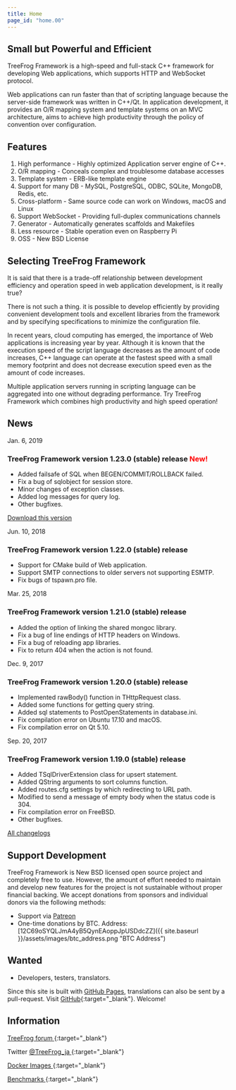 ```yaml
---
title: Home
page_id: "home.00"
---
```


## <i class="fa fa-bolt" aria-hidden="true"></i> Small but Powerful and Efficient

TreeFrog Framework is a high-speed and full-stack C++ framework for developing Web applications, which supports HTTP and WebSocket protocol.

Web applications can run faster than that of scripting language because the server-side framework was written in C++/Qt. In application development, it provides an O/R mapping system and template systems on an MVC architecture, aims to achieve high productivity through the policy of  convention over configuration.


## <i class="fa fa-flag" aria-hidden="true"></i> Features

  1. High performance - Highly optimized Application server engine of C++.
  2. O/R mapping  - Conceals complex and troublesome database accesses
  3. Template system  - ERB-like template engine
  4. Support for many DB - MySQL, PostgreSQL, ODBC, SQLite, MongoDB, Redis, etc.
  5. Cross-platform  - Same source code can work on Windows, macOS and Linux
  6. Support WebSocket - Providing full-duplex communications channels
  7. Generator - Automatically generates scaffolds and Makefiles
  8. Less resource -  Stable operation even on Raspberry Pi
  9. OSS  - New BSD License


## <i class="fa fa-comment" aria-hidden="true"></i> Selecting TreeFrog Framework

It is said that there is a trade-off relationship between development efficiency and operation speed in web application development, is it really true?

There is not such a thing. it is possible to develop efficiently by providing convenient development tools and excellent libraries from the framework and by specifying specifications to minimize the configuration file.

In recent years, cloud computing has emerged, the importance of Web applications is increasing year by year. Although it is known that the execution speed of the script language decreases as the amount of code increases, C++ language can operate at the fastest speed with a small memory footprint and does not decrease execution speed even as the amount of code increases.

Multiple application servers running in scripting language can be aggregated into one without degrading performance.
Try TreeFrog Framework which combines high productivity and high speed operation!


## <i class="fa fa-bell" aria-hidden="true"></i> News

Jan. 6, 2019

### TreeFrog Framework version 1.23.0 (stable) release <span style="color: red;">New!</span>

  - Added failsafe of SQL when BEGEN/COMMIT/ROLLBACK failed.
  - Fix a bug of sqlobject for session store.
  - Minor changes of exception classes.
  - Added log messages for query log.
  - Other bugfixes.

  [<i class="fas fa-download"></i> Download this version](/en/download/)

Jun. 10, 2018

### TreeFrog Framework version 1.22.0 (stable) release

  - Support for CMake build of Web application.
  - Support SMTP connections to older servers not supporting ESMTP.
  - Fix bugs of tspawn.pro file.

Mar. 25, 2018

### TreeFrog Framework version 1.21.0 (stable) release

  - Added the option of linking the shared mongoc library.
  - Fix a bug of line endings of HTTP headers on Windows.
  - Fix a bug of reloading app libraries.
  - Fix to return 404 when the action is not found.

Dec. 9, 2017

### TreeFrog Framework version 1.20.0 (stable) release

  - Implemented rawBody() function in THttpRequest class.
  - Added some functions for getting query string.
  - Added sql statements to PostOpenStatements in database.ini.
  - Fix compilation error on Ubuntu 17.10 and macOS.
  - Fix compilation error on Qt 5.10.

Sep. 20, 2017

### TreeFrog Framework version 1.19.0 (stable) release

  - Added TSqlDriverExtension class for upsert statement.
  - Added QString arguments to sort columns function.
  - Added routes.cfg settings by which redirecting to URL path.
  - Modified to send a message of empty body when the status code is 304.
  - Fix compilation error on FreeBSD.
  - Other bugfixes.

 [<i class="fa fa-list" aria-hidden="true"></i> All changelogs](https://github.com/treefrogframework/treefrog-framework/blob/master/CHANGELOG.md)


## <i class="fas fa-hand-holding-usd"></i> Support Development

TreeFrog Framework is New BSD licensed open source project and completely free to use. However, the amount of effort needed to maintain and develop new features for the project is not sustainable without proper financial backing. We accept donations from sponsors and individual donors via the following methods:

 - Support via [Patreon <i class="fas fa-external-link-alt"></i>](https://www.patreon.com/treefrogframework)
 - One-time donations by BTC. Address: [12C69oSYQLJmA4yB5QynEAoppJpUSDdcZZ]({{ site.baseurl }}/assets/images/btc_address.png "BTC Address")


## <i class="fa fa-user" aria-hidden="true"></i> Wanted

 - Developers, testers, translators.

Since this site is built with [GitHub Pages](https://pages.github.com/), translations can also be sent by a pull-request.
Visit [GitHub](https://github.com/treefrogframework/treefrog-framework){:target="_blank"}. Welcome!


## <i class="fa fa-info-circle" aria-hidden="true"></i> Information

[TreeFrog forum <i class="fas fa-external-link-alt"></i>](https://groups.google.com/forum/#!forum/treefrogframework){:target="_blank"}

Twitter [@TreeFrog_ja <i class="fas fa-external-link-alt"></i>](https://twitter.com/TreeFrog_ja){:target="_blank"}

[Docker Images <i class="fas fa-external-link-alt"></i>](https://hub.docker.com/r/treefrogframework/treefrog/){:target="_blank"}

[Benchmarks <i class="fas fa-external-link-alt"></i>](https://www.techempower.com/benchmarks/#section=data-r16){:target="_blank"}
